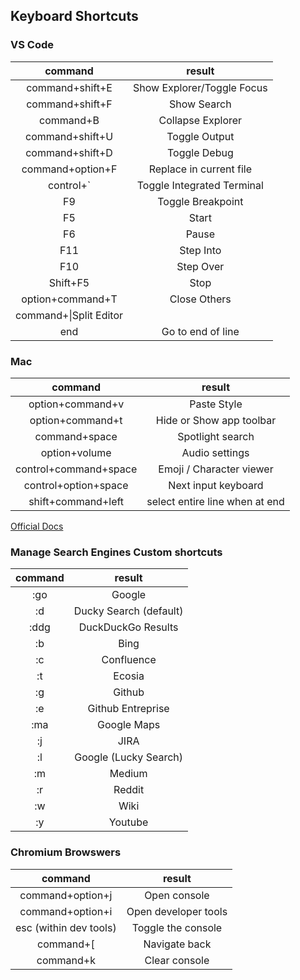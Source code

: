 ## Keyboard Shortcuts

### VS Code

| command | result |
|:---:|:---:|
|command+shift+E|Show Explorer/Toggle Focus|
|command+shift+F|Show Search|
|command+B|Collapse Explorer|
|command+shift+U|Toggle Output|
|command+shift+D|Toggle Debug|
|command+option+F|Replace in current file|
|control+`|Toggle Integrated Terminal|
|F9|Toggle Breakpoint|
|F5|Start|
|F6|Pause|
|F11|Step Into|
|F10|Step Over|
|Shift+F5|Stop|
|option+command+T|Close Others|
|command+\|Split Editor|
|end|Go to end of line|

### Mac

| command | result |
|:---:|:---:|
|option+command+v|Paste Style|
|option+command+t|Hide or Show app toolbar|
|command+space|Spotlight search|
|option+volume|Audio settings|
|control+command+space|Emoji / Character viewer|
|control+option+space|	Next input keyboard|
|shift+command+left|	select entire line when at end|

[Official Docs](https://www.tofugu.com/japanese/learn-katakana/)

### Manage Search Engines Custom shortcuts

| command | result |
|:---:|:---:|
|:go|Google|
|:d|Ducky Search (default)|
|:ddg|DuckDuckGo Results|
|:b|Bing|
|:c|Confluence|
|:t|Ecosia|
|:g|Github|
|:e|Github Entreprise|
|:ma|Google Maps|
|:j|JIRA|
|:l|Google (Lucky Search)|
|:m|Medium|
|:r|Reddit|
|:w|Wiki|
|:y|Youtube|

### Chromium Browswers

| command | result |
|:---:|:---:|
|command+option+j|	Open console|
|command+option+i|	Open developer tools|
|esc (within dev tools)|	Toggle the console|
|command+[|	Navigate back|
|command+k|	Clear console|
